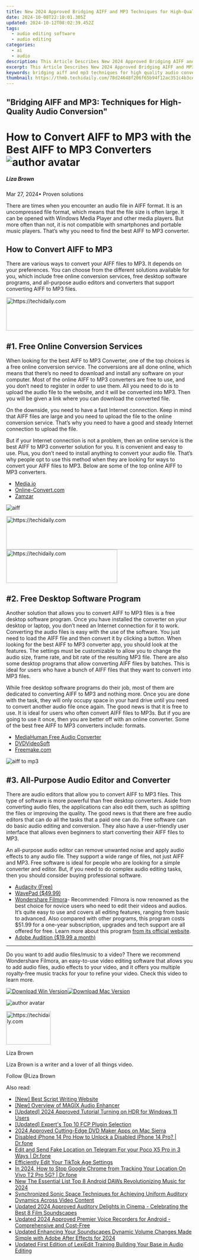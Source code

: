 ```yaml
---
title: New 2024 Approved Bridging AIFF and MP3 Techniques for High-Quality Audio Conversion
date: 2024-10-08T22:10:01.305Z
updated: 2024-10-12T08:02:39.452Z
tags: 
  - audio editing software
  - audio editing
categories: 
  - ai
  - audio
description: This Article Describes New 2024 Approved Bridging AIFF and MP3 Techniques for High-Quality Audio Conversion
excerpt: This Article Describes New 2024 Approved Bridging AIFF and MP3 Techniques for High-Quality Audio Conversion
keywords: bridging aiff and mp3 techniques for high quality audio conversion,best bet aiff to mp3 suite fast and easy high quality converting,techniques for converting audacity projects into mp3 format,audacity pro audio recording techniques focusing on computer sounds 2023 update,audio cutting techniques for mp4 video files 2024 edition,mastering the art of audio dampening modern techniques for a silent end 2023 edition,the art of pristine audio techniques for perfecting sound quality in visual media
thumbnail: https://thmb.techidaily.com/78d24648f206f65b94f12ac351c4b3ce727b02ece4c292665e0f6b95fb5f60be.jpg
---
```


## "Bridging AIFF and MP3: Techniques for High-Quality Audio Conversion"

# How to Convert AIFF to MP3 with the Best AIFF to MP3 Converters ![author avatar](https://lh5.googleusercontent.com/-AIMmjowaFs4/AAAAAAAAAAI/AAAAAAAAABc/Y5UmwDaI7HU/s250-c-k/photo.jpg)

##### Liza Brown

 Mar 27, 2024• Proven solutions

There are times when you encounter an audio file in AIFF format. It is an uncompressed file format, which means that the file size is often large. It can be opened with Windows Media Player and other media players. But more often than not, it is not compatible with smartphones and portable music players. That’s why you need to find the best AIFF to MP3 converter.

## How to Convert AIFF to MP3

There are various ways to convert your AIFF files to MP3\. It depends on your preferences. You can choose from the different solutions available for you, which include free online conversion services, free desktop software programs, and all-purpose audio editors and converters that support converting AIFF to MP3 files.

<!-- affiliate ads begin -->
<a href="https://appsumo.8odi.net/c/5597632/2037318/7443" target="_top" id="2037318">
  <img src="//a.impactradius-go.com/display-ad/7443-2037318" border="0" alt="https://techidaily.com" width="728" height="90"/>
</a>
<img height="0" width="0" src="https://appsumo.8odi.net/i/5597632/2037318/7443" style="position:absolute;visibility:hidden;" border="0" />
<!-- affiliate ads end -->

## #1. Free Online Conversion Services

When looking for the best AIFF to MP3 Converter, one of the top choices is a free online conversion service. The conversions are all done online, which means that there’s no need to download and install any software on your computer. Most of the online AIFF to MP3 converters are free to use, and you don’t need to register in order to use them. All you need to do is to upload the audio file to the website, and it will be converted into MP3\. Then you will be given a link where you can download the converted file.

On the downside, you need to have a fast Internet connection. Keep in mind that AIFF files are large and you need to upload the file to the online conversion service. That’s why you need to have a good and steady Internet connection to upload the file.

But if your Internet connection is not a problem, then an online service is the best AIFF to MP3 converter solution for you. It is convenient and easy to use. Plus, you don’t need to install anything to convert your audio file. That’s why people opt to use this method when they are looking for ways to convert your AIFF files to MP3\. Below are some of the top online AIFF to MP3 converters.

* [Media.io](http://media.io/)
* [Online-Convert.com](http://audio.online-convert.com/convert-to-mp3)
* [Zamzar](http://www.zamzar.com/convert/aiff-to-mp3/)

![aiff](https://images.wondershare.com/filmora/aiff.jpg)

<!-- affiliate ads begin -->
<a href="https://aligracehair.sjv.io/c/5597632/1948937/19272" target="_top" id="1948937">
  <img src="//a.impactradius-go.com/display-ad/19272-1948937" border="0" alt="https://techidaily.com" width="728" height="90"/>
</a>
<img height="0" width="0" src="https://aligracehair.sjv.io/i/5597632/1948937/19272" style="position:absolute;visibility:hidden;" border="0" />
<!-- affiliate ads end -->

<!-- affiliate ads begin -->
<a href="https://aligracehair.sjv.io/c/5597632/1918714/19272" target="_top" id="1918714">
  <img src="//a.impactradius-go.com/display-ad/19272-1918714" border="0" alt="https://techidaily.com" width="300" height="90"/>
</a>
<img height="0" width="0" src="https://aligracehair.sjv.io/i/5597632/1918714/19272" style="position:absolute;visibility:hidden;" border="0" />
<!-- affiliate ads end -->

## #2. Free Desktop Software Program

Another solution that allows you to convert AIFF to MP3 files is a free desktop software program. Once you have installed the converter on your desktop or laptop, you don’t need an Internet connection for it to work. Converting the audio files is easy with the use of the software. You just need to load the AIFF file and then convert it by clicking a button. When looking for the best AIFF to MP3 converter app, you should look at the features. The settings must be customizable to allow you to change the audio size, frame rate, and bit rate of the resulting MP3 file. There are also some desktop programs that allow converting AIFF files by batches. This is ideal for users who have a bunch of AIFF files that they want to convert into MP3 files.

While free desktop software programs do their job, most of them are dedicated to converting AIFF to MP3 and nothing more. Once you are done with the task, they will only occupy space in your hard drive until you need to convert another audio file once again. The good news is that it is free to use. It is ideal for users who often convert AIFF files to MP3s. But if you are going to use it once, then you are better off with an online converter. Some of the best free AIFF to MP3 converters include: formats.

* [MediaHuman Free Audio Converter](http://www.mediahuman.com/audio-converter/)
* [DVDVideoSoft](https://www.dvdvideosoft.com/)
* [Freemake.com](http://www.freemake.com/)

![aiff to mp3](https://images.wondershare.com/filmora/aiff-to-mp3.jpg)

## #3. All-Purpose Audio Editor and Converter

There are audio editors that allow you to convert AIFF to MP3 files. This type of software is more powerful than free desktop converters. Aside from converting audio files, the applications can also edit them, such as splitting the files or improving the quality. The good news is that there are free audio editors that can do all the tasks that a paid one can do. Free software can do basic audio editing and conversion. They also have a user-friendly user interface that allows even beginners to start converting their AIFF files to MP3.

An all-purpose audio editor can remove unwanted noise and apply audio effects to any audio file. They support a wide range of files, not just AIFF and MP3\. Free software is ideal for people who are looking for a simple converter and editor. But, if you need to do complex audio editing tasks, then you should consider buying professional software.

* [Audacity (Free)](http://www.audacityteam.org/download/windows/)
* [WavePad ($49.99)](http://www.nch.com.au/wavepad/)
* [Wondershare Filmora](https://tools.techidaily.com/wondershare/filmora/download/)\- Recommended: Filmora is now renowned as the best choice for novice users who need to edit their videos and audios. It’s quite easy to use and covers all editing features, ranging from basic to advanced. Also compared with other programs, this program costs $51.99 for a one-year subscription, upgrades and tech support are all offered for free. Learn more about this program [from its official website](https://tools.techidaily.com/wondershare/filmora/download/).
* [Adobe Audition ($19.99 a month)](https://creative.adobe.com/products/audition)

---

Do you want to add audio files/music to a video? There we recommend Wondershare Filmora, an easy-to-use video editing software that allows you to add audio files, audio effects to your video, and it offers you multiple royalty-free music tracks for your to refine your video. Check this video to learn more.

[![Download Win Version](https://images.wondershare.com/filmora/guide/download-btn-win.jpg)](https://tools.techidaily.com/wondershare/filmora/download/)[![Download Mac Version](https://images.wondershare.com/filmora/guide/download-btn-mac.jpg)](https://tools.techidaily.com/wondershare/filmora/download/)

![author avatar](https://lh5.googleusercontent.com/-AIMmjowaFs4/AAAAAAAAAAI/AAAAAAAAABc/Y5UmwDaI7HU/s250-c-k/photo.jpg)

<!-- affiliate ads begin -->
<a href="https://aligracehair.sjv.io/c/5597632/2135408/19272" target="_top" id="2135408">
  <img src="//a.impactradius-go.com/display-ad/19272-2135408" border="0" alt="https://techidaily.com" width="120" height="90"/>
</a>
<img height="0" width="0" src="https://aligracehair.sjv.io/i/5597632/2135408/19272" style="position:absolute;visibility:hidden;" border="0" />
<!-- affiliate ads end -->

Liza Brown

Liza Brown is a writer and a lover of all things video.

Follow @Liza Brown

<ins class="adsbygoogle"
      style="display:block"
      data-ad-client="ca-pub-7571918770474297"
      data-ad-slot="8358498916"
      data-ad-format="auto"
      data-full-width-responsive="true"></ins>

<span class="atpl-alsoreadstyle">Also read:</span>
<div><ul>
<li><a href="https://extra-skills.techidaily.com/new-best-script-writing-website/"><u>[New] Best Script Writing Website</u></a></li>
<li><a href="https://extra-support.techidaily.com/new-overview-of-magix-audio-enhancer/"><u>[New] Overview of MAGIX Audio Enhancer</u></a></li>
<li><a href="https://fox-boxes.techidaily.com/updated-2024-approved-tutorial-turning-on-hdr-for-windows-11-users/"><u>[Updated] 2024 Approved Tutorial Turning on HDR for Windows 11 Users</u></a></li>
<li><a href="https://some-knowledge.techidaily.com/updated-experts-top-10-fcp-plugin-selection/"><u>[Updated] Expert's Top 10 FCP Plugin Selection</u></a></li>
<li><a href="https://vp-tips.techidaily.com/2024-approved-cutting-edge-dvd-maker-apps-on-mac-sierra/"><u>2024 Approved Cutting-Edge DVD Maker Apps on Mac Sierra</u></a></li>
<li><a href="https://iphone-unlock.techidaily.com/disabled-iphone-14-pro-how-to-unlock-a-disabled-iphone-14-pro-drfone-by-drfone-ios/"><u>Disabled iPhone 14 Pro How to Unlock a Disabled iPhone 14 Pro? | Dr.fone</u></a></li>
<li><a href="https://location-social.techidaily.com/edit-and-send-fake-location-on-telegram-for-your-poco-x5-pro-in-3-ways-drfone-by-drfone-virtual-android/"><u>Edit and Send Fake Location on Telegram For your Poco X5 Pro in 3 Ways | Dr.fone</u></a></li>
<li><a href="https://extra-resources.techidaily.com/efficiently-edit-your-tiktok-age-settings/"><u>Efficiently Edit Your TikTok Age Settings</u></a></li>
<li><a href="https://review-topics.techidaily.com/in-2024-how-to-stop-google-chrome-from-tracking-your-location-on-vivo-t2-pro-5g-drfone-by-drfone-virtual-android/"><u>In 2024, How to Stop Google Chrome from Tracking Your Location On Vivo T2 Pro 5G? | Dr.fone</u></a></li>
<li><a href="https://voice-adjusting.techidaily.com/new-the-essential-list-top-8-android-daws-revolutionizing-music-for-2024/"><u>New The Essential List Top 8 Android DAWs Revolutionizing Music for 2024</u></a></li>
<li><a href="https://voice-adjusting.techidaily.com/synchronized-sonic-space-techniques-for-achieving-uniform-auditory-dynamics-across-video-content/"><u>Synchronized Sonic Space Techniques for Achieving Uniform Auditory Dynamics Across Video Content</u></a></li>
<li><a href="https://voice-adjusting.techidaily.com/updated-2024-approved-auditory-delights-in-cinema-celebrating-the-best-8-film-soundscapes/"><u>Updated 2024 Approved Auditory Delights in Cinema - Celebrating the Best 8 Film Soundscapes</u></a></li>
<li><a href="https://voice-adjusting.techidaily.com/updated-2024-approved-premier-voice-recorders-for-android-comprehensive-and-cost-free/"><u>Updated 2024 Approved Premier Voice Recorders for Android - Comprehensive and Cost-Free</u></a></li>
<li><a href="https://voice-adjusting.techidaily.com/updated-enhancing-your-soundscapes-dynamic-volume-changes-made-simple-with-adobe-after-effects-for-2024/"><u>Updated Enhancing Your Soundscapes Dynamic Volume Changes Made Simple with Adobe After Effects for 2024</u></a></li>
<li><a href="https://voice-adjusting.techidaily.com/updated-first-edition-of-lexiedit-training-building-your-base-in-audio-editing/"><u>Updated First Edition of LexiEdit Training Building Your Base in Audio Editing</u></a></li>
</ul></div>


